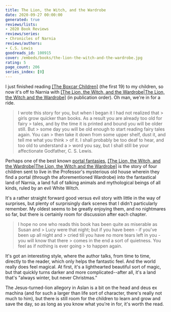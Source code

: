 ```yaml
---
title: The Lion, the Witch, and the Wardrobe
date: 2020-09-27 00:00:00
generated: true
reviews/lists:
- 2020 Book Reviews
reviews/series:
- Chronicles of Narnia
reviews/authors:
- C.S. Lewis
goodreads_id: 100915
cover: /embeds/books/the-lion-the-witch-and-the-wardrobe.jpg
rating: 5
page_count: 206
series_index: [0]
---
```

I just finished reading [[The Boxcar Children]]() (the first 19) to my children, so now it's off to Narnia with [[The Lion, the Witch, and the Wardrobe|The Lion, the Witch and the Wardrobe]]() (in publication order). Oh man, we're in for a ride.  

> I wrote this story for you, but when I began it I had not realized that > girls grow quicker than books. As a result you are already too old for fairy > tales, and by the time it is printed and bound you will be older still. But > some day you will be old enough to start reading fairy tales again. You can > then take it down from some upper shelf, dust it, and tell me what you think > of it. I shall probably be too deaf to hear, and too old to understand a > word you say, but I shall still be your affectionate Godfather, C. S. Lewis.

<!--more-->

Perhaps one of the best known [portal fantasies](https://en.wikipedia.org/wiki/Fantasy#By_the_function_of_the_fantastic_in_the_narrative), [[The Lion, the Witch, and the Wardrobe|The Lion, the Witch and the Wardrobe]]() is the story of four children sent to live in the Professor's mysterious old house wherein they find a portal (through the aforementioned Wardrobe) into the fantastical land of Narnia, a land full of talking animals and mythological beings of all kinds, ruled by an evil White Witch.  

It's a rather straight forward good versus evil story with little in the way of surprises, but plenty of surprisingly dark scenes that I didn't particularly remember. My oldest seems to be greatly enjoying them, and no nightmares so far, but there is certainly room for discussion after each chapter.  

> I hope no one who reads this book has been quite as miserable as Susan and > Lucy were that night; but if you have been - if you've been up all night and > cried till you have no more tears left in you - you will know that there > comes in the end a sort of quietness. You feel as if nothing is ever going > to happen again.

It's got an interesting style, where the author talks, from time to time, directly to the reader, which only helps the fantastic feel. And the world really does feel magical. At first, it's a lighthearted beautiful sort of magic, but that quickly turns darker and more complicated--after all, it's a land that's "always winter, but never Christmas."  

The Jesus-turned-lion allegory in Aslan is a bit on the head and deus ex machina (and for such a larger than life sort of character, there's really not much to him), but there is still room for the children to learn and grow and save the day, so as long as you know what you're in for, it's worth the read.